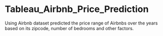 # Tableau_Airbnb_Price_Prediction
Using Airbnb dataset predicted the price range of Airbnbs over the years based on its zipcode, number of bedrooms and other factors.
